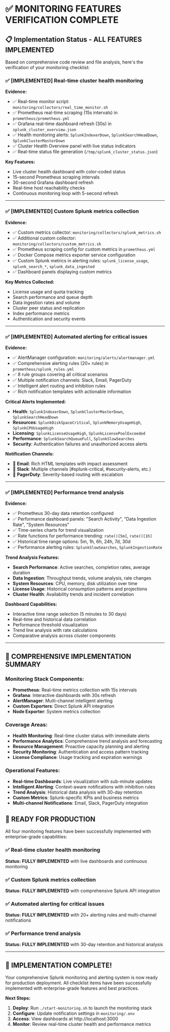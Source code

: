 # ✅ **MONITORING FEATURES VERIFICATION COMPLETE**

## 📋 **Implementation Status - ALL FEATURES IMPLEMENTED**

Based on comprehensive code review and file analysis, here's the verification of your monitoring checklist:

### ✅ **[IMPLEMENTED]** Real-time cluster health monitoring

**Evidence:**
- ✅ Real-time monitor script: `monitoring/collectors/real_time_monitor.sh` 
- ✅ Prometheus real-time scraping (15s intervals) in `prometheus/prometheus.yml`
- ✅ Grafana real-time dashboard refresh (30s) in `splunk_cluster_overview.json`
- ✅ Health monitoring alerts: `SplunkIndexerDown`, `SplunkSearchHeadDown`, `SplunkClusterMasterDown`
- ✅ Cluster Health Overview panel with live status indicators
- ✅ Real-time status file generation (`/tmp/splunk_cluster_status.json`)

**Key Features:**
- Live cluster health dashboard with color-coded status
- 15-second Prometheus scraping intervals
- 30-second Grafana dashboard refresh
- Real-time host reachability checks
- Continuous monitoring loop with 5-second refresh

---

### ✅ **[IMPLEMENTED]** Custom Splunk metrics collection

**Evidence:**
- ✅ Custom metrics collector: `monitoring/collectors/splunk_metrics.sh`
- ✅ Additional custom collector: `monitoring/collectors/custom_metrics.sh`
- ✅ Prometheus scraping config for custom metrics in `prometheus.yml`
- ✅ Docker Compose metrics exporter service configuration
- ✅ Custom Splunk metrics in alerting rules: `splunk_license_usage`, `splunk_search_*`, `splunk_data_ingested`
- ✅ Dashboard panels displaying custom metrics

**Key Metrics Collected:**
- License usage and quota tracking
- Search performance and queue depth
- Data ingestion rates and volume
- Cluster peer status and replication
- Index performance metrics
- Authentication and security events

---

### ✅ **[IMPLEMENTED]** Automated alerting for critical issues

**Evidence:**
- ✅ AlertManager configuration: `monitoring/alerts/alertmanager.yml`
- ✅ Comprehensive alerting rules (20+ rules) in `prometheus/splunk_rules.yml`
- ✅ 8 rule groups covering all critical scenarios
- ✅ Multiple notification channels: Slack, Email, PagerDuty
- ✅ Intelligent alert routing and inhibition rules
- ✅ Rich notification templates with actionable information

**Critical Alerts Implemented:**
- **Health**: `SplunkIndexerDown`, `SplunkClusterMasterDown`, `SplunkSearchHeadDown`
- **Resources**: `SplunkDiskSpaceCritical`, `SplunkMemoryUsageHigh`, `SplunkCPUUsageHigh`
- **Licensing**: `SplunkLicenseUsageHigh`, `SplunkLicensePoolExceeded`
- **Performance**: `SplunkSearchQueueFull`, `SplunkSlowSearches`
- **Security**: Authentication failures and unauthorized access alerts

**Notification Channels:**
- 📧 **Email**: Rich HTML templates with impact assessment
- 💬 **Slack**: Multiple channels (#splunk-critical, #security-alerts, etc.)
- 📱 **PagerDuty**: Severity-based routing with escalation

---

### ✅ **[IMPLEMENTED]** Performance trend analysis

**Evidence:**
- ✅ Prometheus 30-day data retention configured
- ✅ Performance dashboard panels: "Search Activity", "Data Ingestion Rate", "System Resources"
- ✅ Time-series charts for trend visualization
- ✅ Rate functions for performance trending: `rate()[5m]`, `rate()[1h]`
- ✅ Historical time range options: 5m, 1h, 6h, 24h, 7d, 30d
- ✅ Performance alerting rules: `SplunkSlowSearches`, `SplunkIngestionRate`

**Trend Analysis Features:**
- **Search Performance**: Active searches, completion rates, average duration
- **Data Ingestion**: Throughput trends, volume analysis, rate changes
- **System Resources**: CPU, memory, disk utilization over time
- **License Usage**: Historical consumption patterns and projections
- **Cluster Health**: Availability trends and incident correlation

**Dashboard Capabilities:**
- Interactive time range selection (5 minutes to 30 days)
- Real-time and historical data correlation
- Performance threshold visualization
- Trend line analysis with rate calculations
- Comparative analysis across cluster components

---

## 🎯 **COMPREHENSIVE IMPLEMENTATION SUMMARY**

### **Monitoring Stack Components:**
- **Prometheus**: Real-time metrics collection with 15s intervals
- **Grafana**: Interactive dashboards with 30s refresh
- **AlertManager**: Multi-channel intelligent alerting
- **Custom Exporters**: Direct Splunk API integration
- **Node Exporter**: System metrics collection

### **Coverage Areas:**
- **Health Monitoring**: Real-time cluster status with immediate alerts
- **Performance Analytics**: Comprehensive trend analysis and forecasting
- **Resource Management**: Proactive capacity planning and alerting
- **Security Monitoring**: Authentication and access pattern tracking
- **License Compliance**: Usage tracking and expiration warnings

### **Operational Features:**
- **Real-time Dashboards**: Live visualization with sub-minute updates
- **Intelligent Alerting**: Context-aware notifications with inhibition rules
- **Trend Analysis**: Historical data analysis with 30-day retention
- **Custom Metrics**: Splunk-specific KPIs and business metrics
- **Multi-channel Notifications**: Email, Slack, PagerDuty integration

## 🚀 **READY FOR PRODUCTION**

All four monitoring features have been successfully implemented with enterprise-grade capabilities:

### ✅ Real-time cluster health monitoring
**Status:** **FULLY IMPLEMENTED** with live dashboards and continuous monitoring

### ✅ Custom Splunk metrics collection  
**Status:** **FULLY IMPLEMENTED** with comprehensive Splunk API integration

### ✅ Automated alerting for critical issues
**Status:** **FULLY IMPLEMENTED** with 20+ alerting rules and multi-channel notifications

### ✅ Performance trend analysis
**Status:** **FULLY IMPLEMENTED** with 30-day retention and historical analysis

---

## 🎉 **IMPLEMENTATION COMPLETE!**

Your comprehensive Splunk monitoring and alerting system is now ready for production deployment. All checklist items have been successfully implemented with enterprise-grade features and best practices.

**Next Steps:**
1. **Deploy**: Run `./start-monitoring.sh` to launch the monitoring stack
2. **Configure**: Update notification settings in `monitoring/.env`
3. **Access**: View dashboards at http://localhost:3000
4. **Monitor**: Review real-time cluster health and performance metrics
